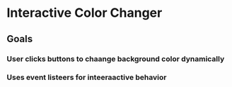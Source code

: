 # Interactive Color Changer

## Goals

### User clicks buttons to chaange background color dynamically

### Uses event listeers for inteeraactive behavior